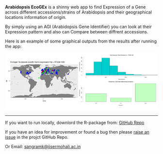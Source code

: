 **Arabidopsis EcoGEx** is a shinny web app to find Expression of a Gene across different accessions/strains of Arabidopsis and their geographical locations information of origin.

By simply using an AGI (Arabidopsis Gene Identifier) you can look at their Expression pattern and also can Compare between diffrent accessions.

Here is an example of some graphical outputs from the results after running the app:

<img src="./images/EcoGEx_results.png">

--------------

If you want to run locally, downlord the R-package from: [GitHub Repo](https://github.com/sk-sahu/EcoGEx/)  

If you have an idea for improvement or found a bug then please [raise an issue](https://github.com/sk-sahu/EcoGEx/issues) in the projct GitHub Repo.

Or Email: sangramk@iisermohali.ac.in

